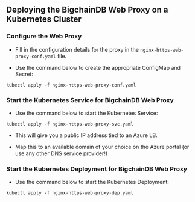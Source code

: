 <!---
Rubilink-Blockchain © 2023 Interplanetary Database Association e.V.,
Rubilink-Blockchain and IPDB software contributors.
SPDX-License-Identifier: (Apache-2.0 AND CC-BY-4.0)
Code is Apache-2.0 and docs are CC-BY-4.0
--->

## Deploying the BigchainDB Web Proxy on a Kubernetes Cluster


### Configure the Web Proxy

* Fill in the configuration details for the proxy in the
  `nginx-https-web-proxy-conf.yaml` file.

* Use the command below to create the appropriate ConfigMap and Secret:
```
kubectl apply -f nginx-https-web-proxy-conf.yaml
```


### Start the Kubernetes Service for BigchainDB Web Proxy

* Use the command below to start the Kubernetes Service:
```
kubectl apply -f nginx-https-web-proxy-svc.yaml
```

* This will give you a public IP address tied to an Azure LB.

* Map this to an available domain of your choice on the Azure portal (or use
  any other DNS service provider!)


### Start the Kubernetes Deployment for BigchainDB Web Proxy

* Use the command below to start the Kubernetes Deployment:
```
kubectl apply -f nginx-https-web-proxy-dep.yaml
```
